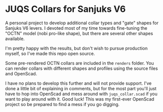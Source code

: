 # JUQS Collars for Sanjuks V6

A personal project to develop additional collar types and "gate" shapes for Sanjuks V6 levers. I devoted most of my time towards fine-tuning the "OCTN" model (nobi pro-like shape), but there are several other shapes available.

I'm pretty happy with the results, but don't wish to pursue production myself, so I've made this repo open source. 

Some pre-rendered OCTN collars are included in the `renders` folder. You can render collars with different shapes and profiles using the source files and OpenScad.

I have no plans to develop this further and will not provide support. I've done a little bit of explaining in comments, but for the most part you'll just have to hop into OpenScad and mess around with `juqs_collar.scad` if you want to play around with it. Good luck! This was my first-ever OpenScad project so be prepared to find a mess if you go digging.
